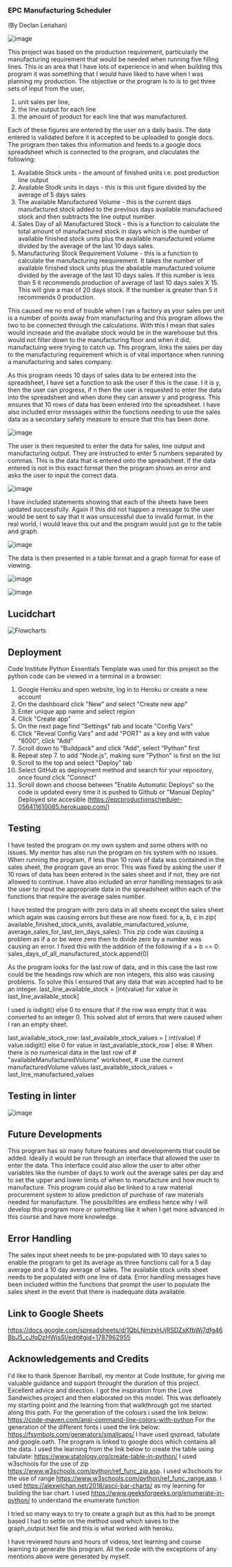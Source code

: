 ### EPC Manufacturing Scheduler
(By Declan Lenahan)

![image](https://github.com/Declan444/EPCProductionScheduler/assets/119152450/39ff2aa5-6c6f-42b8-8466-42aba9b5ec07)


This project was based on the production requirement, particularly the manufacturing requirement that would be needed when running five filling lines. This is an area that I have lots of experience in and when building this program it was something that I would have liked to have when I was planning my production. The objective or the program is to is to get three sets of input from the user, 
1.  unit sales per line,
2.  the line output for each line
3.  the amount of product for each line that was manufactured.

Each of these figures are entered by the user on a daily basis. The data entered is validated before it is accepted to be uploaded to google docs.  
The program then takes this information and feeds to a google docs spreadsheet which is connected to the program, and claculates the following:
1.   Available Stock units - the amount of finished units i.e. post production line output
2.   Available Stodk units in days - this is this unit figure divided by the average of 5 days sales
3.  The available Manufactured Volume - this is the current days manufactured stock added to the previous days available manufactured stock and     then subtracts the line output number.
4.  Sales Day of all Manufactured Stock - this is a function to calculate the total amount of manufactured stock in days which is the         number of available finished stock units plus the available manufactured volume divided by the average of the last 10 days sales.
5.  Manufacturing Stock Requirement Volume - this is a function to calculate the manufacturing reequirement. It takes the number of           available finished stock units plus the abailable manufactured volume divided by the average of the last 10 days sales. If this           number is less than 5 it recommends production of average of last 10 days sales X 15. This will give a max of 20 days stock. If the       number is greater than 5 it recommends 0 production.
  
This caused me no end of trouble when I ran a factory as your sales per unit is a number of points away  from manufacturing and this program allows the two to be connected through the calculations. With this I mean that sales would increase and the availabe stock would be in the warehouse but this would not filter down to the manufacturing floor and when it did, manufactuing were trying to catch up. This program, links the sales per day to the manufacturing requirement which is of vital importance when running a manufacturing and sales company.

As this program needs 10 days of sales data to be entered into the spreadsheet, I have set a function to ask the user if this is the case. I it is y, then the user can progress, if n then the user is requested to enter the data into the spreadsheet and when done they can answer y and progress. This ensures that 10 rows of data has been entered into the spreadsheet. I have also included error messages within the functions needing to use the sales data as a secondary safety measure to ensure that this has been done.

![image](https://github.com/Declan444/EPCProductionScheduler/assets/119152450/44a9b967-5676-40d8-86bf-6a7522462610)

The user is then requested to enter the data for sales, line output and manufacturing output. They are instructed to enter 5 numbers separated by commas. This is the data that is entered onto the spreadsheet. If the data entered is not in this exact format then the program shows an error and asks the user to input the correct data.

![image](https://github.com/Declan444/EPCProductionScheduler/assets/119152450/cbdeee66-2056-424e-b491-35b8ba56aecd)

I have included statements showing that each of the sheets have been updated successfully. Again if this did not happen a message to the user would be sent to say that it was unsucessful due to invalid format. In the real world, I would leave this out and the program would just go to the table and graph.

![image](https://github.com/Declan444/EPCProductionScheduler/assets/119152450/df0e9549-7697-44bb-bc19-3f35bcdbf36b)
 

The data is then presented in a table format and a graph format for ease of viewing.


![image](https://github.com/Declan444/EPCProductionScheduler/assets/119152450/aededa87-c4d7-4954-9395-5f9bc91e5f5e)

![image](https://github.com/Declan444/EPCProductionScheduler/assets/119152450/94a72ac9-3070-4114-8e5f-4f4fbfb2e13d)

## Lucidchart

![Flowcharts](https://github.com/Declan444/EPCProductionScheduler/assets/119152450/91bb00cd-2bda-4762-962d-9dc453da671d)

## Deployment

Code Institute Python Essentials Template was used for this project so the python code can be viewed in a terminal in a browser:
1. Google Heroku and open website, log in to Heroku or create a new account
2. On the dashboard click "New" and select "Create new app"
3. Enter unique app name and select region
4. Click "Create app"
5. On the next page find "Settings" tab and locate "Config Vars"
6. Click "Reveal Config Vars" and add "PORT" as a key and with value "8000", click "Add"
7. Scroll down to "Buildpack" and click "Add", select "Python" first
8. Repeat step 7. to add "Node.js", making sure "Python" is first on the list
9. Scroll to the top and select "Deploy" tab
10. Select GitHub as deployment method and search for your repository, once found click "Connect"
11. Scroll down and choose between "Enable Automatic Deploys" so the code is updated every time it is pushed to Github or "Manual Deploy"
Deployed site accesible (https://epcproductionscheduler-056411610085.herokuapp.com/)



## Testing

I have tested the program on my own system and some others with no issues. My mentor has also run the program on his system with no issues. When running the program, if less than 10 rows of data was contained in the sales sheet, the program gave an error. This was fixed by asking the user if 10 rows of data has been entered in the sales sheet and if not, they are not allowed to continue. I have also included an  error handling messages to ask the user to input the appropriate data in the spreadsheet within each of the functions that require the average sales number. 

I have tested the program with zero data in all sheets except the sales sheet which again was causing errors but these are now fixed. 
for a, b, c in zip(
            available_finished_stock_units,
            available_manufactured_volume,
            average_sales_for_last_ten_days_sales):
This zip code was causing a problem as if a or be were zero then to divide zero by a number was causing an error. I fixed this with the addition of the following 
        if a + b == 0:
            sales_days_of_all_manufactured_stock.append(0) 

As the program looks for the last row of data, and in this case the last row could be the headings row which are non integers, this also was causing problems. To solve this I ensured that any data that was accepted had to be an integer.
last_line_available_stock = [int(value) for value in last_line_available_stock]

I used is isdigit() else 0 to ensure that if the row was empty that it was converted to an integer 0. This solved alot of errors that were caused when I ran an empty sheet.

last_available_stock_row:
            last_available_stock_values = [
                int(value) if value.isdigit() else 0
                for value in last_available_stock_row
            ]
        else:
            # When there is no numerical data in the last row of
            # "availableManufacturedVolume" worksheet,
            # use the current manufacturedVolume values
            last_available_stock_values = last_line_manufactured_values

## Testing in linter

![image](https://github.com/Declan444/EPCProductionScheduler/assets/119152450/e6b47ea6-ed33-425c-af74-266715df397c)


## Future Developments

This program has so many future features and developments that could be added. Ideally it would be run through an interface that allowed the user to enter the data. This interface could also allow the user to alter other variables like the number of days to work out the average sales per day and to set the upper and lower limits of when to manufacture and how much to manufacture. This program could also be linked to a raw material procurement system to allow prediction of purchase of raw materials needed for manufacture. The possibilities are endless hence why I will develop this program more or something like it when I get more advanced in this course and have more knowledge. 

## Error Handling

The sales input sheet needs to be pre-populated with 10 days sales to enable the program to get its average as three functions call for a 5 day average and a 10 day average of sales. 
The available stock units sheet needs to be populated with one line of data. 
Error handling messages have been included within the functions that prompt the user to populate the sales sheet in the event that there is inadequate data available.

## Link to Google Sheets

https://docs.google.com/spreadsheets/d/1QbLNmzxHJjRSDZsKfbWj7dfg46BbJ5_cJfqDzHWjsSI/edit#gid=1787962955

## Acknowledgements and Credits

I'd like to thank Spencer Barriball, my mentor at Code Institute, for giving me valuable guidance and support throught the duration of this project. Excellent advice and direction. 
I got the inspiration from the Love Sandwiches project and then elaborated on this model. This was definately my starting point and the learning from that walkthrough got me started along this path. 
For the generation of the colours i used the link below:
https://code-maven.com/ansi-command-line-colors-with-python
For the generation of the different fonts i used the link below:
https://fsymbols.com/generators/smallcaps/
I have used gspread, tabulate and google.oath.
The program is linked to google docs which contains all the data.
I used the learning from the link below to create the table using tabulate:
https://www.statology.org/create-table-in-python/
I used w3schools for the use of zip https://www.w3schools.com/python/ref_func_zip.asp.
I used w3schools for the use of range https://www.w3schools.com/python/ref_func_range.asp.
I used https://alexwlchan.net/2018/ascii-bar-charts/ as my learning for building the bar chart.
I used https://www.geeksforgeeks.org/enumerate-in-python/ to understand the enumerate function

I tried so many ways to try to create a graph but as this had to be prompt based I had to settle on the method used which saves to the graph_output.text file and this is what worked with heroku.

I have reviewed hours and hours of videos, text learning and course learning to generate this program. 
All the code with the exceptions of any mentions above were generated by myself. 




